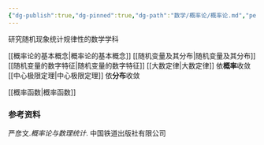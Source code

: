 ```yaml
---
{"dg-publish":true,"dg-pinned":true,"dg-path":"数学/概率论/概率论.md","permalink":"/数学/概率论/概率论/","pinned":true,"dgPassFrontmatter":true,"noteIcon":"","created":"2024-04-16T13:01:27.399+08:00","updated":"2024-05-11T19:37:23.617+08:00"}
---
```


研究随机现象统计规律性的数学学科

[[概率论的基本概念\|概率论的基本概念]]
[[随机变量及其分布\|随机变量及其分布]]
[[随机变量的数字特征\|随机变量的数字特征]]
[[大数定律\|大数定律]]          依**概率**收敛
[[中心极限定理\|中心极限定理]]   依**分布**收敛


[[概率函数\|概率函数]]


### 参考资料
严彦文.*概率论与数理统计*. 中国铁道出版社有限公司








